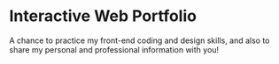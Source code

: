 # Interactive Web Portfolio

A chance to practice my front-end coding and design skills, and also to share my personal and professional information with you!

